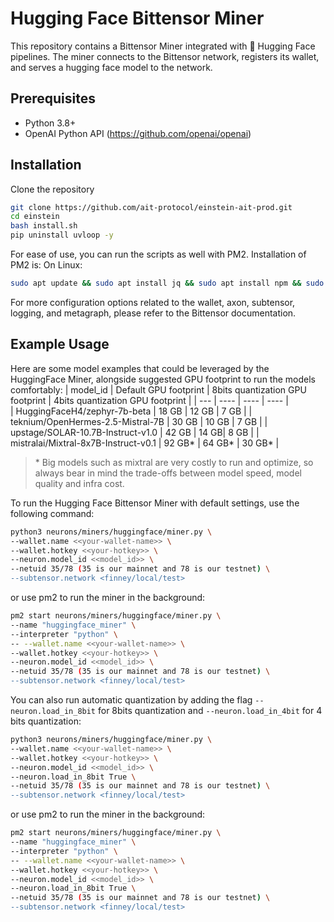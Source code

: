  # Hugging Face Bittensor Miner
This repository contains a Bittensor Miner integrated with 🤗 Hugging Face pipelines. The miner connects to the Bittensor network, registers its wallet, and serves a hugging face model to the network.

## Prerequisites

- Python 3.8+
- OpenAI Python API (https://github.com/openai/openai)

## Installation
Clone the repository 
```bash
git clone https://github.com/ait-protocol/einstein-ait-prod.git
cd einstein
bash install.sh
pip uninstall uvloop -y
```

For ease of use, you can run the scripts as well with PM2. Installation of PM2 is: On Linux:
```bash
sudo apt update && sudo apt install jq && sudo apt install npm && sudo npm install pm2 -g && pm2 update
```


For more configuration options related to the wallet, axon, subtensor, logging, and metagraph, please refer to the Bittensor documentation.

## Example Usage

Here are some model examples that could be leveraged by the HuggingFace Miner, alongside suggested GPU footprint to run the models comfortably:
| model_id | Default GPU footprint | 8bits quantization GPU footprint | 4bits quantization GPU footprint |
| --- | ---- | ---- | ---- |  
| HuggingFaceH4/zephyr-7b-beta | 18 GB | 12 GB | 7 GB |
| teknium/OpenHermes-2.5-Mistral-7B | 30 GB | 10 GB | 7 GB |
| upstage/SOLAR-10.7B-Instruct-v1.0 | 42 GB | 14 GB| 8 GB |
| mistralai/Mixtral-8x7B-Instruct-v0.1 | 92 GB* | 64 GB* | 30 GB* |

> \* Big models such as mixtral are very costly to run and optimize, so always bear in mind the trade-offs between model speed, model quality and infra cost.


To run the Hugging Face Bittensor Miner with default settings, use the following command:
```bash
python3 neurons/miners/huggingface/miner.py \
--wallet.name <<your-wallet-name>> \
--wallet.hotkey <<your-hotkey>> \
--neuron.model_id <<model_id>> \
--netuid 35/78 (35 is our mainnet and 78 is our testnet) \
--subtensor.network <finney/local/test>
```

or use pm2 to run the miner in the background:
```bash
pm2 start neurons/miners/huggingface/miner.py \
--name "huggingface_miner" \
--interpreter "python" \
-- --wallet.name <<your-wallet-name>> \
--wallet.hotkey <<your-hotkey>> \
--neuron.model_id <<model_id>> \
--netuid 35/78 (35 is our mainnet and 78 is our testnet) \
--subtensor.network <finney/local/test>
```

You can also run automatic quantization by adding the flag `--neuron.load_in_8bit` for 8bits quantization and `--neuron.load_in_4bit` for 4 bits quantization:
```bash
python3 neurons/miners/huggingface/miner.py \
--wallet.name <<your-wallet-name>> \
--wallet.hotkey <<your-hotkey>> \
--neuron.model_id <<model_id>> \
--neuron.load_in_8bit True \
--netuid 35/78 (35 is our mainnet and 78 is our testnet) \
--subtensor.network <finney/local/test>
```

or use pm2 to run the miner in the background:
```bash
pm2 start neurons/miners/huggingface/miner.py \
--name "huggingface_miner" \
--interpreter "python" \
-- --wallet.name <<your-wallet-name>> \
--wallet.hotkey <<your-hotkey>> \
--neuron.model_id <<model_id>> \
--neuron.load_in_8bit True \
--netuid 35/78 (35 is our mainnet and 78 is our testnet) \
--subtensor.network <finney/local/test>
```
